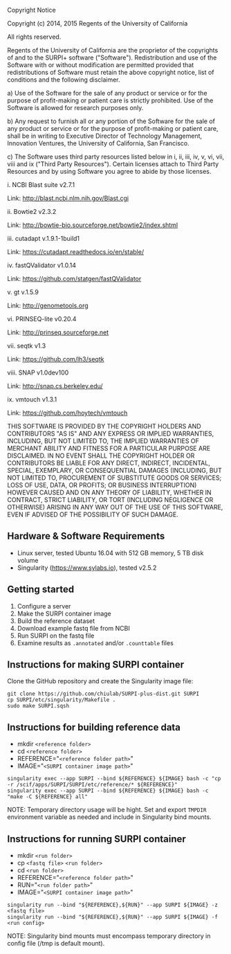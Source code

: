 
Copyright Notice

Copyright (c) 2014, 2015 Regents of the University of California

All rights reserved.

Regents of the University of California are the proprietor of the copyrights of and to the SURPI+ software ("Software"). Redistribution and use of the Software with or without modification are permitted provided that redistributions of Software must retain the above copyright notice, list of conditions and the following disclaimer.

a)	Use of the Software for the sale of any product or service or for the purpose of profit-making or patient care is strictly prohibited. Use of the Software is allowed for research purposes only.

b)	Any request to furnish all or any portion of the Software for the sale of any product or service or for the purpose of profit-making or patient care, shall be in writing to Executive Director of Technology Management, Innovation Ventures, the University of California, San Francisco.

c)	The Software uses third party resources listed below in i, ii, iii, iv, v, vi, vii, viii and ix ("Third Party Resources"). Certain licenses attach to Third Party Resources and by using Software you agree to abide by those licenses.

i.	NCBI Blast suite v2.7.1

Link: http://blast.ncbi.nlm.nih.gov/Blast.cgi

ii.	Bowtie2 v2.3.2

Link: http://bowtie-bio.sourceforge.net/bowtie2/index.shtml

iii.	cutadapt v.1.9.1-1build1

Link: https://cutadapt.readthedocs.io/en/stable/

iv.	fastQValidator v1.0.14

Link: https://github.com/statgen/fastQValidator

v.	gt v.1.5.9

Link: http://genometools.org

vi.	PRINSEQ-lite v0.20.4

Link: http://prinseq.sourceforge.net

vii.	seqtk v1.3

Link: https://github.com/lh3/seqtk

viii. 	SNAP v1.0dev100

Link: http://snap.cs.berkeley.edu/

ix. 	vmtouch v1.3.1

Link: https://github.com/hoytech/vmtouch

THIS SOFTWARE IS PROVIDED BY THE COPYRIGHT HOLDERS AND CONTRIBUTORS "AS IS" AND ANY EXPRESS OR IMPLIED WARRANTIES, INCLUDING, BUT NOT LIMITED TO, THE IMPLIED WARRANTIES OF MERCHANT ABILITY AND FITNESS FOR A PARTICULAR PURPOSE ARE DISCLAIMED. IN NO EVENT SHALL THE COPYRIGHT HOLDER OR CONTRIBUTORS BE LIABLE FOR ANY DIRECT, INDIRECT, INCIDENTAL, SPECIAL, EXEMPLARY, OR CONSEQUENTIAL DAMAGES (INCLUDING, BUT NOT LIMITED TO, PROCUREMENT OF SUBSTITUTE GOODS OR SERVICES; LOSS OF USE, DATA, OR PROFITS; OR BUSINESS INTERRUPTION) HOWEVER CAUSED AND ON ANY THEORY OF LIABILITY, WHETHER IN CONTRACT, STRICT LIABILITY, OR TORT (INCLUDING NEGLIGENCE OR OTHERWISE) ARISING IN ANY WAY OUT OF THE USE OF THIS SOFTWARE, EVEN IF ADVISED OF THE POSSIBILITY OF SUCH DAMAGE.


## Hardware & Software Requirements

- Linux server, tested Ubuntu 16.04 with 512 GB memory, 5 TB disk volume
- Singularity (https://www.sylabs.io), tested v2.5.2

## Getting started

1. Configure a server
2. Make the SURPI container image
3. Build the reference dataset
4. Download example fastq file from NCBI
5. Run SURPI on the fastq file
6. Examine results as `.annotated` and/or `.counttable` files

## Instructions for making SURPI container

Clone the GitHub repository and create the Singularity image file:
```
git clone https://github.com/chiulab/SURPI-plus-dist.git SURPI
cp SURPI/etc/singularity/Makefile .
sudo make SURPI.sqsh
```

## Instructions for building reference data

- mkdir `<reference folder>`
- cd `<reference folder>`
- REFERENCE="`<reference folder path>`"
- IMAGE="`<SURPI container image path>`"
```
singularity exec --app SURPI --bind ${REFERENCE} ${IMAGE} bash -c "cp -r /scif/apps/SURPI/SURPI/etc/reference/* ${REFERENCE}"
singularity exec --app SURPI --bind ${REFERENCE} ${IMAGE} bash -c "make -C ${REFERENCE} all"
```

NOTE: Temporary directory usage will be hight. Set and export `TMPDIR` environment variable as needed and include in Singularity bind mounts.

## Instructions for running SURPI container

- mkdir `<run folder>`
- cp `<fastq file>` `<run folder>`
- cd `<run folder>`
- REFERENCE="`<reference folder path>`"
- RUN="`<run folder path>`"
- IMAGE="`<SURPI container image path>`"
```
singularity run --bind "${REFERENCE},${RUN}" --app SURPI ${IMAGE} -z <fastq file>
singularity run --bind "${REFERENCE},${RUN}" --app SURPI ${IMAGE} -f <run config>
```
NOTE: Singularity bind mounts must encompass temporary directory in config file (/tmp is default mount).
